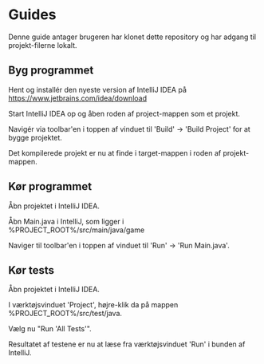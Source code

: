 # Guides

Denne guide antager brugeren har klonet dette repository og har adgang til projekt-filerne lokalt.

## Byg programmet

Hent og installér den nyeste version af IntelliJ IDEA på https://www.jetbrains.com/idea/download

Start IntelliJ IDEA op og åben roden af project-mappen som et projekt.

Navigér via toolbar'en i toppen af vinduet til 'Build' -> 'Build Project' for at bygge projektet.

Det kompilerede projekt er nu at finde i target-mappen i roden af projekt-mappen.

## Kør programmet

Åbn projektet i IntelliJ IDEA.

Åbn Main.java i IntelliJ, som ligger i %PROJECT_ROOT%/src/main/java/game

Naviger til toolbar'en i toppen af vinduet til 'Run' -> 'Run Main.java'.

## Kør tests

Åbn projektet i IntelliJ IDEA.

I værktøjsvinduet 'Project', højre-klik da på mappen %PROJECT_ROOT%/src/test/java.

Vælg nu "Run 'All Tests'".

Resultatet af testene er nu at læse fra værktøjsvinduet 'Run' i bunden af IntelliJ.

